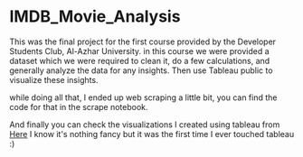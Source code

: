# IMDB_Movie_Analysis

This was the final project for the first course provided by the Developer Students Club, Al-Azhar University.
in this course we were provided a dataset which we were required to clean it, do a few calculations, and generally analyze the data for any insights. Then use Tableau public to visualize these insights.

while doing all that, I ended up web scraping a little bit, you can find the code for that in the scrape notebook.

And finally you can check the visualizations I created using tableau from [Here](https://public.tableau.com/profile/khaled.basiony#!/)
I know it's nothing fancy but it was the first time I ever touched tableau :)
